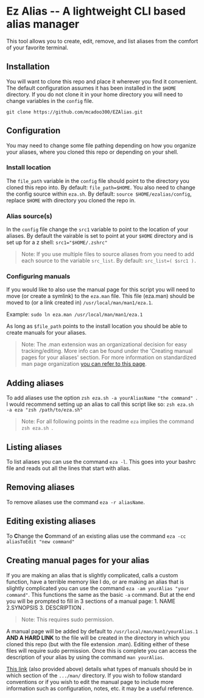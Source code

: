 # Ez Alias -- A lightweight CLI based alias manager

This tool allows you to create, edit, remove, and list aliases from the comfort of your favorite terminal.

## Installation 
You will want to clone this repo and place it wherever you find it convenient. The default configuration assumes it has been installed in the `$HOME` directory. If you do not clone it in your home directory you will need to change variables in the `config` file.

`git clone https://github.com/mcadoo300/EZAlias.git`
## Configuration
You may need to change some file pathing depending on how you organize your aliases, where you cloned this repo or depending on your shell. 
### Install location
The `file_path` variable in the `config` file should point to the directory you cloned this repo into. By default: `file_path=$HOME`. You also need to change the config source within `eza.sh`. By default: `source $HOME/ezalias/config`, replace `$HOME` with directory you cloned the repo in.
### Alias source(s)
In the `config` file change the `src1` variable to point to the location of your aliases. By default the vairable is set to point at your `$HOME` directory and is set up for a z shell:
`src1="$HOME/.zshrc"`

>Note: If you use multiple files to source aliases from you need to add each source to the variable `src_list`. By default: `src_list=( $src1 ).`
### Configuring manuals
If you would like to also use the manual page for this script you will need to move (or create a symlink) to the `eza.man` file. This file (eza.man) should be moved to (or a link created in)  `/usr/local/man/man1/eza.1`. 

Example: `sudo ln eza.man /usr/local/man/man1/eza.1`

As long as `$file_path` points to the install location you should be able to create manuals for your aliases.

> Note: The .man extension was an organizational decision for easy tracking/editing. More info can be found under the 'Creating manual pages for your aliases' section. For more information on standardized man page organization [you can refer to this page](https://man7.org/linux/man-pages/man7/man-pages.7.html).

## Adding aliases
To add aliases use the option `zsh eza.sh -a yourAliasName "the command" `. I would recommend setting up an alias to call this script like so:
`zsh eza.sh -a eza "zsh /path/to/eza.sh"`
> Note: For all following points in the readme `eza` implies the command `zsh eza.sh `.
## Listing aliases
To list aliases you can use the command `eza -l`. This goes into your bashrc file and reads out all the lines that start with alias.
## Removing aliases
To remove aliases use the command `eza -r aliasName`.
## Editing existing aliases
To **C**hange the **C**ommand of an existing alias use the command `eza -cc aliasToEdit "new command"`
## Creating manual pages for your alias
If you are making an alias that is slightly complicated, calls a custom function, have a terrible memory like I do, or are making an alias that is slightly complicated you can use the command `eza -am yourAlias "your command"`.
This functions the same as the basic `-a` command. But at the end you will be prompted to fill in 3 sections of a manual page: 1. NAME 2.SYNOPSIS 3. DESCRIPTION .
> Note: This requires sudo permission.

A manual page will be added by default to `/usr/local/man/man1/yourAlias.1` **AND A HARD LINK** to the file will be created in the directory in which you cloned this repo (but with the file extension .man). Editing either of these files will require sudo permission. Once this is complete you can access the description of your alias by using the command `man yourAlias`.

[This link](https://man7.org/linux/man-pages/man7/man-pages.7.html) (also provided above) details what types of manuals should be in which section of the `.../man/` directory. If you wish to follow standard conventions or if you wish to edit the manual page to include more information such as configuration, notes, etc. it may be a useful reference.


